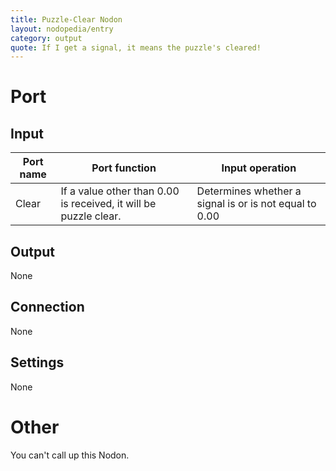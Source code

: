 ```yaml
---
title: Puzzle-Clear Nodon
layout: nodopedia/entry
category: output
quote: If I get a signal, it means the puzzle's cleared!
---
```


# Port
## Input
<div class="table-wrapper"><table><thead><tr><th>Port name</th><th>Port function</th><th>Input operation</th></tr></thead><tbody><tr><td>Clear</td><td>If a value other than 0.00 is received, it will be puzzle clear.</td><td>Determines whether a signal is or is not equal to 0.00</td></tr></tbody></table></div>

## Output
None

## Connection
None

## Settings
None

# Other
You can't call up this Nodon.